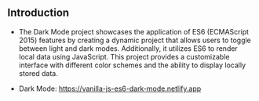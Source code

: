 ## Introduction

- The Dark Mode project showcases the application of ES6 (ECMAScript 2015) features by creating a dynamic project that allows users to toggle between light and dark modes. Additionally, it utilizes ES6 to render local data using JavaScript. This project provides a customizable interface with different color schemes and the ability to display locally stored data.

- Dark Mode: https://vanilla-js-es6-dark-mode.netlify.app
